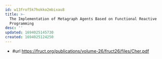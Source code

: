 ```yaml
---
id: w13frof5k7hokko2mbixau8
title: >-
  The Implementation of Metagraph Agents Based on Functional Reactive
  Programming
desc: ''
updated: 1694025145730
created: 1694025124250
---
```


- #url https://fruct.org/publications/volume-26/fruct26/files/Cher.pdf